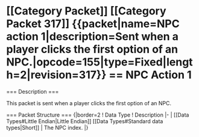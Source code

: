 \[\[Category Packet\]\] \[\[Category Packet 317\]\] {{packet\|name=NPC
action 1\|description=Sent when a player clicks the first option of an
NPC.\|opcode=155\|type=Fixed\|length=2\|revision=317}} == NPC Action 1
==

=== Description ===

This packet is sent when a player clicks the first option of an NPC.

=== Packet Structure === {\|border=2 ! Data Type ! Description \|- \|
\[\[Data Types\#Little Endian\|Little Endian\]\] \[\[Data
Types\#Standard data types\|Short\]\] \| The NPC index. \|}
